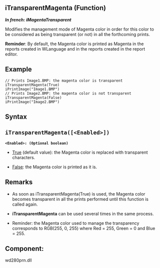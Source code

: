 
## iTransparentMagenta (Function)

***In french: iMagentaTransparent***



<a name="XUse"></a>
<a name="Use"></a>
<a name="description"></a>
Modifies the management mode of Magenta color in order for this color to be considered as being transparent (or not) in all the forthcoming prints.

**Reminder**: By default, the Magenta color is printed as Magenta in the reports created in WLanguage and in the reports created in the report editor.
<a name="Example1"></a>
<a name="sample_code"></a>

## Example


```wl
// Prints Image1.BMP: the magenta color is transparent
iTransparentMagenta(True)
iPrintImage("Image1.BMP")
// Prints Image2.BMP: the magenta color is not transparent
iTransparentMagenta(False)
iPrintImage("Image2.BMP")
```

<a name="XSYNTAX"></a>
<a name="SYNTAX1"></a>

## Syntax

`iTransparentMagenta([<Enabled>])`
---

**`<Enabled>: (Optional boolean)`**



- <u><u><u><u>True</u></u></u></u> (default value): the Magenta color is replaced with transparent characters. 

- <u><u><u><u>False</u></u></u></u>: the Magenta color is printed as it is.  






<a name="NOTE0"></a>
<a name="NOTE0_1"></a>

## Remarks


- As soon as iTransparentMagenta(True) is used, the Magenta color becomes transparent in all the prints performed until this function is called again.

- **iTransparentMagenta** can be used several times in the same process.

- Reminder: the Magenta color used to manage the transparency corresponds to RGB(255, 0, 255) where Red = 255, Green = 0 and Blue = 255.  




<a name="XComponent"></a>

## Component:
wd280prn.dll
